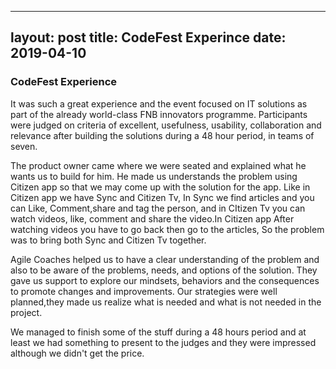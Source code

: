 
---
layout: post
title: CodeFest Experince
date: 2019-04-10
---

### CodeFest Experience

It was such a great experience and the event focused on IT solutions as part of the already world-class FNB innovators programme. Participants were judged on criteria of excellent, usefulness, usability, collaboration and relevance after building the solutions during a 48 hour period, in teams of seven.

The product owner came where we were seated and explained what he wants us to build for him.  He made us understands the problem using Citizen app so that we may come up with the solution for the app. Like in  Citizen app we have Sync and Citizen Tv, In Sync we find articles and you can Like, Comment,share and tag the person, and in CItizen Tv you can watch videos, like, comment and share the video.In Citizen app After watching videos you have to go back  then go to the articles, So the problem was to bring both Sync and Citizen Tv together.

Agile Coaches helped us to have a clear understanding of the problem and also to be aware of the problems, needs, and options of the solution.  They gave us support to explore our mindsets, behaviors and the consequences to promote changes and improvements. Our strategies were well planned,they made us realize what is needed and what is not needed in the project.

We managed to finish some of the stuff during a 48 hours period and at least we had something to present to the judges and they were impressed although we didn't get the price.



